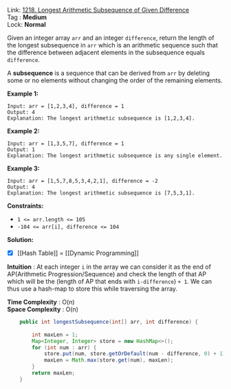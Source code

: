 Link: [1218. Longest Arithmetic Subsequence of Given Difference](https://leetcode.com/problems/longest-arithmetic-subsequence-of-given-difference/) <br>
Tag : **Medium**<br>
Lock: **Normal**

Given an integer array `arr` and an integer `difference`, return the length of the longest subsequence in `arr` which is an arithmetic sequence such that the difference between adjacent elements in the subsequence equals `difference`.

A **subsequence** is a sequence that can be derived from `arr` by deleting some or no elements without changing the order of the remaining elements.

**Example 1:**
```
Input: arr = [1,2,3,4], difference = 1
Output: 4
Explanation: The longest arithmetic subsequence is [1,2,3,4].
```

**Example 2:**
```
Input: arr = [1,3,5,7], difference = 1
Output: 1
Explanation: The longest arithmetic subsequence is any single element.
```

**Example 3:**
```
Input: arr = [1,5,7,8,5,3,4,2,1], difference = -2
Output: 4
Explanation: The longest arithmetic subsequence is [7,5,3,1].
```

**Constraints:**
-   `1 <= arr.length <= 105`
-   `-104 <= arr[i], difference <= 104`

**Solution:**

- [x] [[Hash Table]] = [[Dynamic Programming]]

**Intuition** :
At each integer `i` in the array we can consider it as the end of AP(Arithmetic Progression/Sequence) and check the length of that AP which will be the (length of AP that ends with `i-difference`) `+ 1`. We can thus use a hash-map to store this while traversing the array.

**Time Complexity** : O(n)<br>
**Space Complexity** : O(n)

```java
    public int longestSubsequence(int[] arr, int difference) {
        
        int maxLen = 1;
        Map<Integer, Integer> store = new HashMap<>();
        for (int num : arr) {
            store.put(num, store.getOrDefault(num - difference, 0) + 1);
            maxLen = Math.max(store.get(num), maxLen);
        }
        return maxLen;
    }
```
